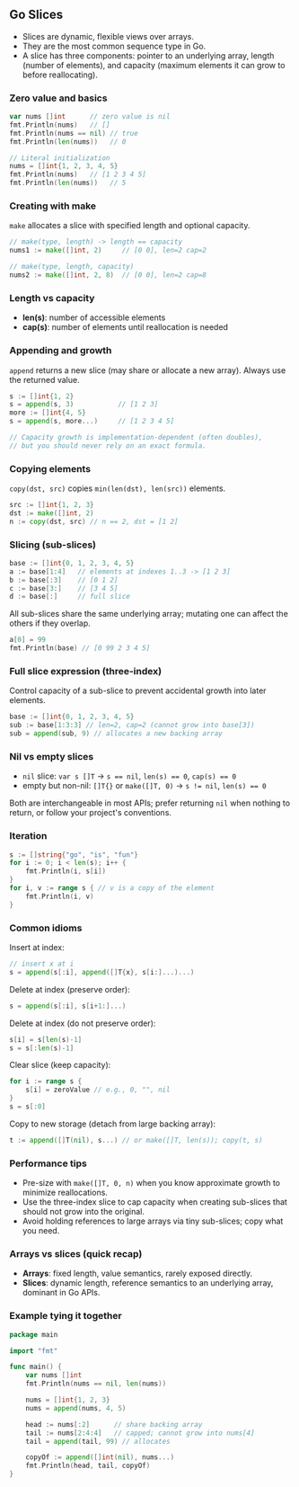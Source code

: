 ## Go Slices

- Slices are dynamic, flexible views over arrays. 
- They are the most common sequence type in Go.
- A slice has three components: pointer to an underlying array, length (number of elements), and capacity (maximum elements it can grow to before reallocating).

### Zero value and basics
```go
var nums []int      // zero value is nil
fmt.Println(nums)   // []
fmt.Println(nums == nil) // true
fmt.Println(len(nums))   // 0

// Literal initialization
nums = []int{1, 2, 3, 4, 5}
fmt.Println(nums)   // [1 2 3 4 5]
fmt.Println(len(nums))   // 5
```

### Creating with make
`make` allocates a slice with specified length and optional capacity.
```go
// make(type, length) -> length == capacity
nums1 := make([]int, 2)     // [0 0], len=2 cap=2

// make(type, length, capacity)
nums2 := make([]int, 2, 8)  // [0 0], len=2 cap=8
```

### Length vs capacity
- **len(s)**: number of accessible elements
- **cap(s)**: number of elements until reallocation is needed

### Appending and growth
`append` returns a new slice (may share or allocate a new array). Always use the returned value.
```go
s := []int{1, 2}
s = append(s, 3)           // [1 2 3]
more := []int{4, 5}
s = append(s, more...)     // [1 2 3 4 5]

// Capacity growth is implementation-dependent (often doubles),
// but you should never rely on an exact formula.
```

### Copying elements
`copy(dst, src)` copies `min(len(dst), len(src))` elements.
```go
src := []int{1, 2, 3}
dst := make([]int, 2)
n := copy(dst, src) // n == 2, dst = [1 2]
```

### Slicing (sub-slices)
```go
base := []int{0, 1, 2, 3, 4, 5}
a := base[1:4]   // elements at indexes 1..3 -> [1 2 3]
b := base[:3]    // [0 1 2]
c := base[3:]    // [3 4 5]
d := base[:]     // full slice
```

All sub-slices share the same underlying array; mutating one can affect the others if they overlap.
```go
a[0] = 99
fmt.Println(base) // [0 99 2 3 4 5]
```

### Full slice expression (three-index)
Control capacity of a sub-slice to prevent accidental growth into later elements.
```go
base := []int{0, 1, 2, 3, 4, 5}
sub := base[1:3:3] // len=2, cap=2 (cannot grow into base[3])
sub = append(sub, 9) // allocates a new backing array
```

### Nil vs empty slices
- `nil` slice: `var s []T` → `s == nil`, `len(s) == 0`, `cap(s) == 0`
- empty but non-nil: `[]T{}` or `make([]T, 0)` → `s != nil`, `len(s) == 0`

Both are interchangeable in most APIs; prefer returning `nil` when nothing to return, or follow your project's conventions.

### Iteration
```go
s := []string{"go", "is", "fun"}
for i := 0; i < len(s); i++ {
    fmt.Println(i, s[i])
}
for i, v := range s { // v is a copy of the element
    fmt.Println(i, v)
}
```

### Common idioms
Insert at index:
```go
// insert x at i
s = append(s[:i], append([]T{x}, s[i:]...)...)
```

Delete at index (preserve order):
```go
s = append(s[:i], s[i+1:]...)
```

Delete at index (do not preserve order):
```go
s[i] = s[len(s)-1]
s = s[:len(s)-1]
```

Clear slice (keep capacity):
```go
for i := range s {
    s[i] = zeroValue // e.g., 0, "", nil
}
s = s[:0]
```

Copy to new storage (detach from large backing array):
```go
t := append([]T(nil), s...) // or make([]T, len(s)); copy(t, s)
```

### Performance tips
- Pre-size with `make([]T, 0, n)` when you know approximate growth to minimize reallocations.
- Use the three-index slice to cap capacity when creating sub-slices that should not grow into the original.
- Avoid holding references to large arrays via tiny sub-slices; copy what you need.

### Arrays vs slices (quick recap)
- **Arrays**: fixed length, value semantics, rarely exposed directly.
- **Slices**: dynamic length, reference semantics to an underlying array, dominant in Go APIs.

### Example tying it together
```go
package main

import "fmt"

func main() {
    var nums []int
    fmt.Println(nums == nil, len(nums))

    nums = []int{1, 2, 3}
    nums = append(nums, 4, 5)

    head := nums[:2]      // share backing array
    tail := nums[2:4:4]   // capped; cannot grow into nums[4]
    tail = append(tail, 99) // allocates

    copyOf := append([]int(nil), nums...)
    fmt.Println(head, tail, copyOf)
}
```

